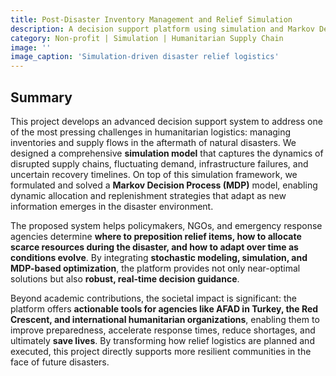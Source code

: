 ```yaml
---
title: Post-Disaster Inventory Management and Relief Simulation
description: A decision support platform using simulation and Markov Decision Processes (MDPs) to optimize post-disaster inventory prepositioning, allocation, and distribution under uncertainty.
category: Non-profit | Simulation | Humanitarian Supply Chain
image: ''
image_caption: 'Simulation-driven disaster relief logistics'
---
```


## Summary

This project develops an advanced decision support system to address one of the most pressing challenges in humanitarian logistics: managing inventories and supply flows in the aftermath of natural disasters. We designed a comprehensive **simulation model** that captures the dynamics of disrupted supply chains, fluctuating demand, infrastructure failures, and uncertain recovery timelines. On top of this simulation framework, we formulated and solved a **Markov Decision Process (MDP)** model, enabling dynamic allocation and replenishment strategies that adapt as new information emerges in the disaster environment.  

The proposed system helps policymakers, NGOs, and emergency response agencies determine **where to preposition relief items, how to allocate scarce resources during the disaster, and how to adapt over time as conditions evolve**. By integrating **stochastic modeling, simulation, and MDP-based optimization**, the platform provides not only near-optimal solutions but also **robust, real-time decision guidance**.  

Beyond academic contributions, the societal impact is significant: the platform offers **actionable tools for agencies like AFAD in Turkey, the Red Crescent, and international humanitarian organizations**, enabling them to improve preparedness, accelerate response times, reduce shortages, and ultimately **save lives**. By transforming how relief logistics are planned and executed, this project directly supports more resilient communities in the face of future disasters.